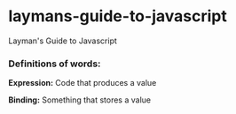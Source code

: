 # laymans-guide-to-javascript
Layman's Guide to Javascript


### Definitions of words:

**Expression:** Code that produces a value

**Binding:** Something that stores a value
